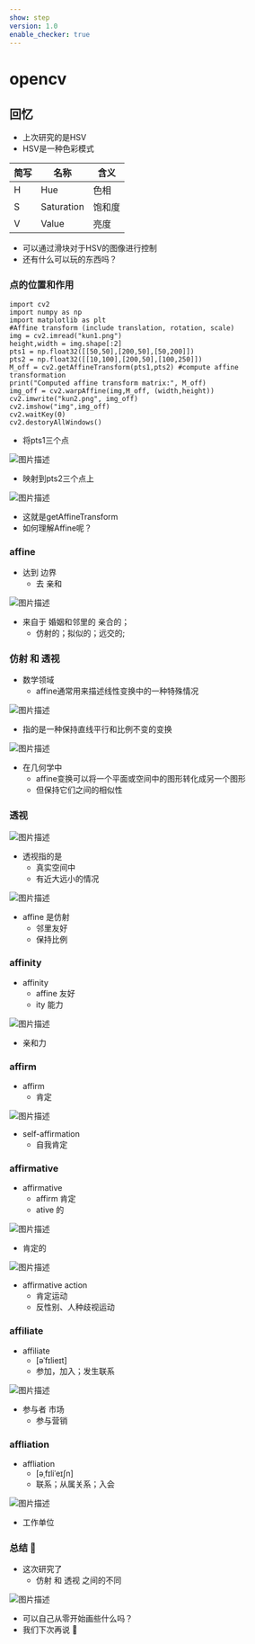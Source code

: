 ```yaml
---
show: step
version: 1.0
enable_checker: true
---
```


# opencv

## 回忆

- 上次研究的是HSV
- HSV是一种色彩模式

| 简写 | 名称 | 含义 |
| ---| --- | --- |
| H | Hue |色相 |
| S | Saturation |饱和度 |
| V | Value | 亮度  |

- 可以通过滑块对于HSV的图像进行控制
- 还有什么可以玩的东西吗？

### 点的位置和作用

```
import cv2
import numpy as np
import matplotlib as plt
#Affine transform (include translation, rotation, scale)
img = cv2.imread("kun1.png")
height,width = img.shape[:2]
pts1 = np.float32([[50,50],[200,50],[50,200]])
pts2 = np.float32([[10,100],[200,50],[100,250]])
M_off = cv2.getAffineTransform(pts1,pts2) #compute affine transformation
print("Computed affine transform matrix:", M_off)
img_off = cv2.warpAffine(img,M_off, (width,height))
cv2.imwrite("kun2.png", img_off)
cv2.imshow("img",img_off)
cv2.waitKey(0)
cv2.destoryAllWindows()
```

- 将pts1三个点

![图片描述](https://doc.shiyanlou.com/courses/uid1190679-20240222-1708586550682)

- 映射到pts2三个点上

![图片描述](https://doc.shiyanlou.com/courses/uid1190679-20240222-1708586570168)

- 这就是getAffineTransform
- 如何理解Affine呢？

### affine

- 达到 边界
	- 去 亲和

![图片描述](https://doc.shiyanlou.com/courses/uid1190679-20240222-1708608711000)

- 来自于 婚姻和邻里的 亲合的；
	- 仿射的；拟似的；远交的;

### 仿射 和 透视

- 数学领域
	- affine通常用来描述线性变换中的一种特殊情况

![图片描述](https://doc.shiyanlou.com/courses/uid1190679-20240222-1708608970198)

-  指的是一种保持直线平行和比例不变的变换

![图片描述](https://doc.shiyanlou.com/courses/uid1190679-20240222-1708609025661)

-  在几何学中
	-  affine变换可以将一个平面或空间中的图形转化成另一个图形
	-  但保持它们之间的相似性

### 透视

![图片描述](https://doc.shiyanlou.com/courses/uid1190679-20240222-1708609051061)

- 透视指的是
	- 真实空间中
	- 有近大远小的情况

![图片描述](https://doc.shiyanlou.com/courses/uid1190679-20240222-1708609108466)

- affine 是仿射
	- 邻里友好 
	- 保持比例

### affinity

- affinity
	- affine 友好
	- ity 能力

![图片描述](https://doc.shiyanlou.com/courses/uid1190679-20240222-1708609987623)

- 亲和力

### affirm

- affirm
	- 肯定

![图片描述](https://doc.shiyanlou.com/courses/uid1190679-20240222-1708610200589)

- self-affirmation
	- 自我肯定

### affirmative

- affirmative
	- affirm 肯定
	- ative 的

![图片描述](https://doc.shiyanlou.com/courses/uid1190679-20240222-1708611364545)

- 肯定的

![图片描述](https://doc.shiyanlou.com/courses/uid1190679-20240222-1708611376935)

- affirmative action
	- 肯定运动
	- 反性别、人种歧视运动

### affiliate

- affiliate
	- [əˈfɪlieɪt]
	- 参加，加入；发生联系

![图片描述](https://doc.shiyanlou.com/courses/uid1190679-20240222-1708611639827)

- 参与者 市场
	- 参与营销

### affliation

- affliation
	- [əˌfɪliˈeɪʃn]
	- 联系；从属关系；入会

![图片描述](https://doc.shiyanlou.com/courses/uid1190679-20240222-1708611677313)

- 工作单位

### 总结 🤔

- 这次研究了
	- 仿射 和 透视 之间的不同

![图片描述](https://doc.shiyanlou.com/courses/uid1190679-20240222-1708611902115)

- 可以自己从零开始画些什么吗？
- 我们下次再说	👋